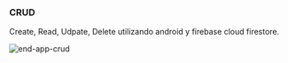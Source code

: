 ### CRUD

Create, Read, Udpate, Delete utilizando android y firebase cloud firestore.

![end-app-crud](https://user-images.githubusercontent.com/38017835/62671757-b158e180-b95d-11e9-8454-2fc167cd57cf.PNG)
